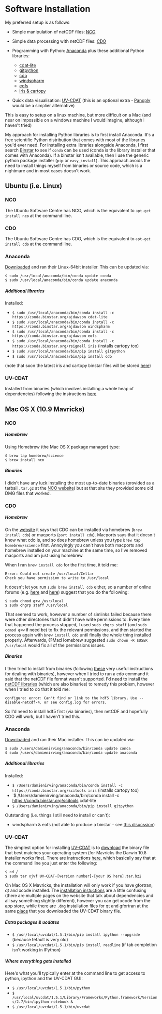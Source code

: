 # Software Installation

My preferred setup is as follows:

* Simple manipulation of netCDF files: [NCO](http://nco.sourceforge.net/)
* Simple data processing with netCDF files: [CDO](https://code.zmaw.de/projects/cdo)
* Programming with Python: [Anaconda](http://continuum.io/downloads) plus these additional Python libraries:

    * [cdat-lite](https://pypi.python.org/pypi/cdat-lite/6.0rc2)
    * [gitpython](http://gitpython.readthedocs.org/en/stable/)
    * [cdo](https://code.zmaw.de/projects/cdo/wiki/Cdo%7Brbpy%7D#Python)
    * [windspharm](http://ajdawson.github.io/windspharm/)
    * [eofs](http://ajdawson.github.io/eofs/)
    * [iris & cartopy](http://scitools.org.uk/)

* Quick data visualisation: [UV-CDAT](http://uvcdat.llnl.gov/) 
(this is an optional extra - [Panoply](http://www.giss.nasa.gov/tools/panoply/) would be a simplier alternative)

This is easy to setup on a linux machine, but more difficult on a Mac 
(and near on impossible on a windows machine I would imagine, although I haven't tried)

My approach for installing Python libraries is to first install Anaconda. 
It's a free scientific Python distribution that comes with most of the libraries you'd ever need.
For installing extra libraries alongside Anaconda,
I first search [Binstar](https://binstar.org/) to see if `conda` can be used 
(conda is the library installer that comes with Anaconda).
If a binstar isn't available, 
then I use the generic python package installer (`pip` or `easy_install`). 
This approach avoids the need to install things myself from binaries or source code, 
which is a nightmare and in most cases doesn't work.

## Ubuntu (i.e. Linux)

### NCO

The Ubuntu Software Centre has NCO,
which is the equivalent to `apt-get install nco` at the command line.

### CDO

The Ubuntu Software Centre has CDO,
which is the equivalent to `apt-get install cdo` at the command line.

### Anaconda

[Downloaded](http://continuum.io/downloads) and ran their Linux-64bit installer.
This can be updated via:

    $ sudo /usr/local/anaconda/bin/conda update conda
    $ sudo /usr/local/anaconda/bin/conda update anaconda

##### Additional libraries

Installed:

* `$ sudo /usr/local/anaconda/bin/conda install -c https://conda.binstar.org/ajdawson cdat-lite`
* `$ sudo /usr/local/anaconda/bin/conda install -c https://conda.binstar.org/ajdawson windspharm`
* `$ sudo /usr/local/anaconda/bin/conda install -c https://conda.binstar.org/ajdawson eofs`
* `$ sudo /usr/local/anaconda/bin/conda install -c https://conda.binstar.org/rsignell iris` (installs cartopy too)
* `$ sudo /usr/local/anaconda/bin/pip install gitpython`
* `$ sudo /usr/local/anaconda/bin/pip install cdo`

(note that soon the latest iris and cartopy binstar files will be stored [here](https://binstar.org/scitools))

### UV-CDAT

Installed from binaries (which involves installing a whole heap of dependencies) following the 
instructions [here](https://github.com/UV-CDAT/uvcdat/wiki/Installation-on-Ubuntu)


## Mac OS X (10.9 Mavricks)

### NCO

##### Homebrew

Using Homebrew (the Mac OS X package manager) type:

    $ brew tap homebrew/science  
    $ brew install nco

##### Binaries

I didn't have any luck installing the most up-to-date binaries 
(provided as a tarball `.tar.gz` at the [NCO website](http://nco.sourceforge.net/)) 
but at that site they provided some old DMG files that worked.


### CDO

##### Homebrew

On the [website](https://code.zmaw.de/projects/cdo) it says that CDO can be installed via 
homebrew (`brew install cdo`) or macports (`port install cdo`). 
Macports says that it doesn't know what cdo is,
and so does homebrew unless you type `brew tap homebrew/science` first. 
Annoyingly you can't have both macports and homebrew installed on your machine at the same time,
so I've removed macports and am just using homebrew.

When I ran `brew install cdo` for the first time, it told me:

    Error: Could not create /usr/local/Cellar
    Check you have permission to write to /usr/local

It doesn't let you run `sudo brew install cdo` either, so a number of online forums
(e.g. [here](http://superuser.com/questions/751149/get-around-permission-errors) and
[here](https://github.com/Homebrew/homebrew/issues/3930)) suggest that you do the following:

    $ sudo chmod g+w /usr/local
    $ sudo chgrp staff /usr/local

That seemed to work, 
however a number of simlinks failed because there were other directories that it didn't have write permissions to. 
Every time that happened the process stopped, 
I used `sudo chgrp staff` (and `sudo cdmod q+w` if need be) to fix the relevant permissions, 
and then started the process again with `brew install cdo` until finally the whole thing installed properly.
Afterwards, @MacHomebrew suggested `sudo chown -R $USER /usr/local` would fix all of the permissions issues.

##### Binaries

I then tried to install from binaries 
(following [these](https://code.zmaw.de/projects/cdo/embedded/1.6.3/cdo.html#x1-50001.1.1)
very useful instructions for dealing with binaries), 
however when I tried to run a cdo command it said that the netCDF file format wasn't supported. 
I'd need to install the [netCDF libraries](http://www.unidata.ucar.edu/downloads/netcdf/index.jsp) 
(which are also binaries) to remedy this problem, 
however when I tried to do that it told me:

```configure: error: Can't find or link to the hdf5 library. Use --disable-netcdf-4, or see config.log for errors.```

So I'd need to install hdf5 first (via binaries), 
then netCDF and hopefully CDO will work, 
but I haven't tried this.

### Anaconda

[Downloaded](http://continuum.io/downloads) and ran their Mac installer. This can be updated via:

    $ sudo /users/damienirving/anaconda/bin/conda update conda
    $ sudo /users/damienirving/anaconda/bin/conda update anaconda

##### Additional libraries

Installed:  

* `$ /Users/damienirving/anaconda/bin/conda install -c https://conda.binstar.org/scitools iris` (installs cartopy too)
* `$ /Users/damienirving/anaconda/bin/conda install -c https://conda.binstar.org/scitools cdat-lite
* `$ /Users/damienirving/anaconda/bin/pip install gitpython`

Outstanding (i.e. things I still need to install or can't):  

* windspharm & eofs (not able to produce a binstar - see [this disucssion](https://github.com/ajdawson/windspharm/issues/39))


### UV-CDAT

The simplest option for installing [UV-CDAT](http://uvcdat.llnl.gov/) is to 
[download](http://sourceforge.net/projects/cdat/files/Releases/UV-CDAT/1.5/) 
the binary file that best matches your operating system 
(for Mavricks the Darwin 10.8 installer works fine).
There are instructions [here](https://github.com/UV-CDAT/uvcdat/wiki/Installation-on-Mac),
which basically say that at the command line you just enter the following:

    $ cd /
    $ sudo tar xjvf UV-CDAT-[version number]-[your OS here].tar.bz2

On Mac OS X Mavricks, 
the installation will only work if you have gfortran, qt and xcode installed. 
The [installation instuctions](http://uvcdat.llnl.gov/installing.html) are a little confusing 
(there are multiple pages on the website that talk about dependencies and all say something slightly different),
however you can get xcode from the app store, 
while there are `.dmg` installation files for qt and gfortran at the same 
[place](http://sourceforge.net/projects/cdat/files/Releases/UV-CDAT/1.5/) 
that you downloaded the UV-CDAT binary file.

##### Extra packages & uodates 

* `$ /usr/local/uvcdat/1.5.1/bin/pip install ipython --upgrade`  (because tefault is very old)
* `$ /usr/local/uvcdat/1.5.1/bin/pip install readline`  (if tab completion isn't working in IPython)

##### Where everything gets installed

Here's what you'll typically enter at the command line to get access to python,
ipython and the UV-CDAT GUI:

* `$ /usr/local/uvcdat/1.5.1/bin/python` 
* `$ /usr/local/uvcdat/1.5.1/Library/Frameworks/Python.framework/Versions/2.7/bin/ipython notebook &`
* `$ /usr/local/uvcdat/1.5.1/bin/uvcdat`
